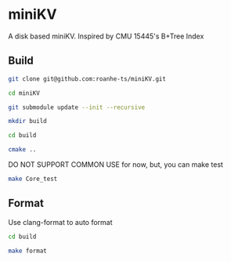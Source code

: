 # miniKV
A disk based miniKV. Inspired by CMU 15445's B+Tree Index

## Build
```bash
git clone git@github.com:roanhe-ts/miniKV.git

cd miniKV

git submodule update --init --recursive

mkdir build

cd build 

cmake ..
```
DO NOT SUPPORT COMMON USE for now, but, you can make test
```bash
make Core_test
```

## Format
Use clang-format to auto format
```bash
cd build

make format
```
